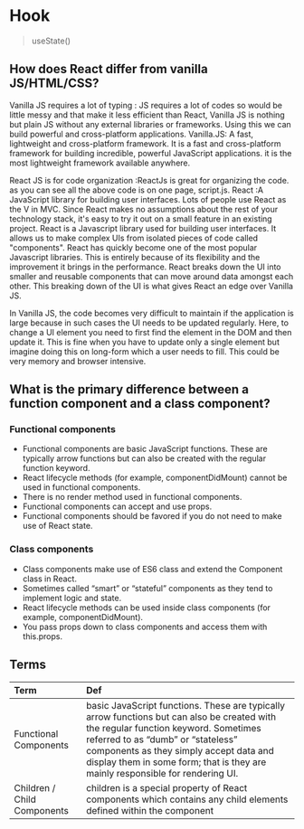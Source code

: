 # Hook

> useState()

## How does React differ from vanilla JS/HTML/CSS?

Vanilla JS requires a lot of typing : JS requires a lot of codes so would be little messy and that make it less efficient than React, Vanilla JS is nothing but plain JS without any external libraries or frameworks. Using this we can build powerful and cross-platform applications.
Vanilla.JS: A fast, lightweight and cross-platform framework. It is a fast and cross-platform framework for building incredible, powerful JavaScript applications. it is the most lightweight framework available anywhere.

React JS is for code organization :ReactJs is great for organizing the code. as you can see all the above code is on one page, script.js.
React :A JavaScript library for building user interfaces. Lots of people use React as the V in MVC. Since React makes no assumptions about the rest of your technology stack, it's easy to try it out on a small feature in an existing project.
React is a Javascript library used for building user interfaces. It allows us to make complex UIs from isolated pieces of code called "components".
React has quickly become one of the most popular Javascript libraries. This is entirely because of its flexibility and the improvement it brings in the performance. React breaks down the UI into smaller and reusable components that can move around data amongst each other. This breaking down of the UI is what gives React an edge over Vanilla JS.

In Vanilla JS, the code becomes very difficult to maintain if the application is large because in such cases the UI needs to be updated regularly. Here, to change a UI element you need to first find the element in the DOM and then update it. This is fine when you have to update only a single element but imagine doing this on long-form which a user needs to fill. This could be very memory and browser intensive.

## What is the primary difference between a function component and a class component?

### Functional components

- Functional components are basic JavaScript functions. These are typically arrow functions but can also be created with the regular function keyword.
- React lifecycle methods (for example, componentDidMount) cannot be used in functional components.
- There is no render method used in functional components.
- Functional components can accept and use props.
- Functional components should be favored if you do not need to make use of React state.

### Class components

- Class components make use of ES6 class and extend the Component class in React.
- Sometimes called “smart” or “stateful” components as they tend to implement logic and state.
- React lifecycle methods can be used inside class components (for example, componentDidMount).
- You pass props down to class components and access them with this.props.

## Terms

| Term                            | Def                   |
| :-------------                  |   :----------         |
| Functional Components                 |basic JavaScript functions. These are typically arrow functions but can also be created with the regular function keyword. Sometimes referred to as “dumb” or “stateless” components as they simply accept data and display them in some form; that is they are mainly responsible for rendering UI.|
|Children / Child Components              |children is a special property of React components which contains any child elements defined within the component|
